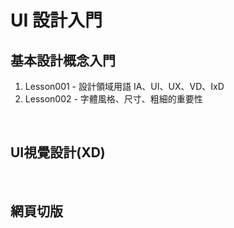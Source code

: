 
# UI 設計入門
## 基本設計概念入門
1. Lesson001 - 設計領域用語 IA、UI、UX、VD、IxD 
2. Lesson002 - 字體風格、尺寸、粗細的重要性

<br/>

## UI視覺設計(XD)

<br/>

## 網頁切版

<br/>
